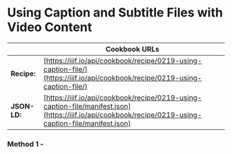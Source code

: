 # Using Caption and Subtitle Files with Video Content
|              | **Cookbook URLs** |
|--------------|-------------------|
| **Recipe:**  | [https://iiif.io/api/cookbook/recipe/0219-using-caption-file/](https://iiif.io/api/cookbook/recipe/0219-using-caption-file/) |
| **JSON-LD:** | [https://iiif.io/api/cookbook/recipe/0219-using-caption-file/manifest.json](https://iiif.io/api/cookbook/recipe/0219-using-caption-file/manifest.json) |

### Method 1 - 
